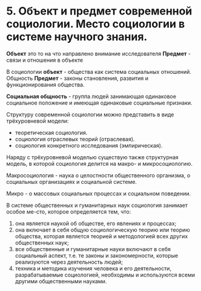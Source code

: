 # 5. Объект и предмет современной социологии. Место социологии в системе научного знания.

**Объект** это то на что направлено внимание исследователя
**Предмет** - связи и отношения в объекте

В социологии **объект** - общества как система социальных отношений. Общность
**Предмет** - законы становления, развития и функционирования общества.

**Социальная общность** - группа людей занимающая одинаковое социальное положение и имеющая одинаковые социальные признаки.

Структуру современной социологии можно представить в виде трёхуровневой модели:

* теоретическая социология.
* социология отраслевых теорий (отраслевая).
* социология конкретного исследования (эмпирическая).

Наряду с трёхуровневой моделью существую также структурная модель, в которой социология делится на макро- и микросоциологию.

Макросоциология - наука о целостности общественного организма, о социальных организациях и социальной системе. 

Микро - о массовых социальных процессах и социальном поведении.


В системе общественных и гуманитарных наук социология занимает особое ме-сто, которое определяется тем, что:

1. она является наукой об обществе, его явлениях и процессах;
2. она включает в себя общую социологическую теорию или теорию общества, которая является теорией и методологией всех других общественных наук;
3. все общественные и гуманитарные науки включают в себя социальный аспект, т.е. те законы и закономерности, которые реализуются через деятельность людей;
4. техника и методика изучения человека и его деятельности, разрабатываемые социологией, необходимы и используются всеми другими общественными науками.

